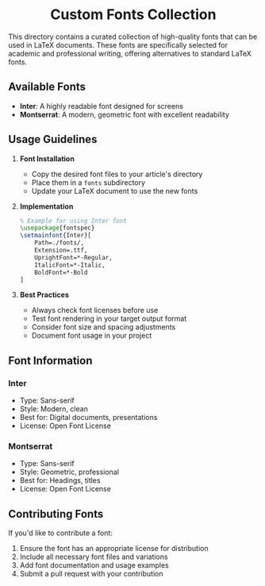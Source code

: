 <h1 align="center">Custom Fonts Collection</h1>

This directory contains a curated collection of high-quality fonts that can be used in LaTeX documents. These fonts are specifically selected for academic and professional writing, offering alternatives to standard LaTeX fonts.

## Available Fonts

- **Inter**: A highly readable font designed for screens
- **Montserrat**: A modern, geometric font with excellent readability

## Usage Guidelines

1. **Font Installation**
   - Copy the desired font files to your article's directory
   - Place them in a `fonts` subdirectory
   - Update your LaTeX document to use the new fonts

2. **Implementation**
   ```latex
   % Example for using Inter font
   \usepackage{fontspec}
   \setmainfont{Inter}[
       Path=./fonts/,
       Extension=.ttf,
       UprightFont=*-Regular,
       ItalicFont=*-Italic,
       BoldFont=*-Bold
   ]
   ```

3. **Best Practices**
   - Always check font licenses before use
   - Test font rendering in your target output format
   - Consider font size and spacing adjustments
   - Document font usage in your project

## Font Information

### Inter
- Type: Sans-serif
- Style: Modern, clean
- Best for: Digital documents, presentations
- License: Open Font License

### Montserrat
- Type: Sans-serif
- Style: Geometric, professional
- Best for: Headings, titles
- License: Open Font License

## Contributing Fonts

If you'd like to contribute a font:
1. Ensure the font has an appropriate license for distribution
2. Include all necessary font files and variations
3. Add font documentation and usage examples
4. Submit a pull request with your contribution
